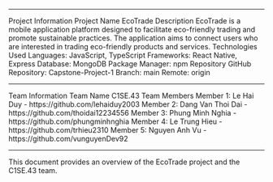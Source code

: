 <hr></hr>
Project Information
Project Name
EcoTrade  
Description
EcoTrade is a mobile application platform designed to facilitate eco-friendly trading and promote sustainable practices. The application aims to connect users who are interested in trading eco-friendly products and services.  
Technologies Used
Languages: JavaScript, TypeScript
Frameworks: React Native, Express
Database: MongoDB
Package Manager: npm
Repository
GitHub Repository: Capstone-Project-1
Branch: main
Remote: origin
<hr></hr>
Team Information
Team Name
C1SE.43  
Team Members
Member 1: Le Hai Duy - https://github.com/lehaiduy2003
Member 2: Dang Van Thoi Dai - https://github.com/thoidai12234556
Member 3: Phung Minh Nghia - https://github.com/phungminhnghia
Member 4: Le Trung Hieu - https://github.com/trhieu2310
Member 5: Nguyen Anh Vu - https://github.com/vunguyenDev92
<hr></hr> This document provides an overview of the EcoTrade project and the C1SE.43 team.